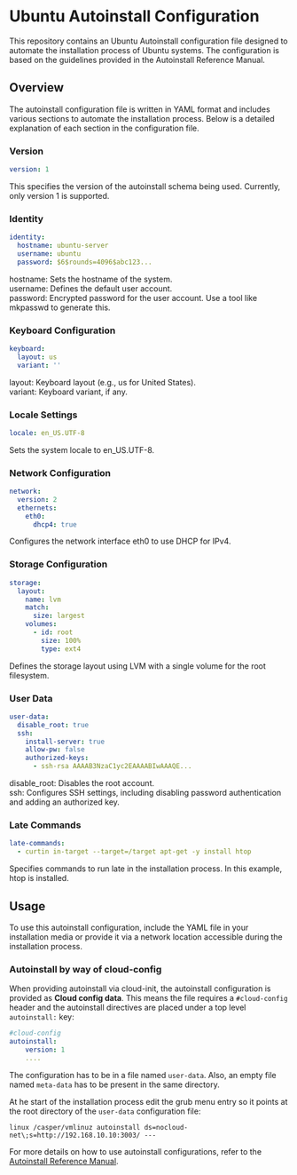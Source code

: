 # Ubuntu Autoinstall Configuration
This repository contains an Ubuntu Autoinstall configuration file designed to automate the installation process of Ubuntu systems. The configuration is based on the guidelines provided in the Autoinstall Reference Manual.

## Overview
The autoinstall configuration file is written in YAML format and includes various sections to automate the installation process. Below is a detailed explanation of each section in the configuration file.

### Version
```yaml
version: 1
```

This specifies the version of the autoinstall schema being used. Currently, only version 1 is supported.

### Identity
```yaml
identity:
  hostname: ubuntu-server
  username: ubuntu
  password: $6$rounds=4096$abc123...
```

hostname: Sets the hostname of the system.\
username: Defines the default user account.\
password: Encrypted password for the user account. Use a tool like mkpasswd to generate this.

### Keyboard Configuration

```yaml
keyboard:
  layout: us
  variant: ''
```

layout: Keyboard layout (e.g., us for United States).\
variant: Keyboard variant, if any.

### Locale Settings
```yaml
locale: en_US.UTF-8
```

Sets the system locale to en_US.UTF-8.

### Network Configuration
```yaml
network:
  version: 2
  ethernets:
    eth0:
      dhcp4: true
```

Configures the network interface eth0 to use DHCP for IPv4.

### Storage Configuration
```yaml
storage:
  layout:
    name: lvm
    match:
      size: largest
    volumes:
      - id: root
        size: 100%
        type: ext4
```

Defines the storage layout using LVM with a single volume for the root filesystem.

### User Data
```yaml
user-data:
  disable_root: true
  ssh:
    install-server: true
    allow-pw: false
    authorized-keys:
      - ssh-rsa AAAAB3NzaC1yc2EAAAABIwAAAQE...
```

disable_root: Disables the root account.\
ssh: Configures SSH settings, including disabling password authentication and adding an authorized key.

### Late Commands
```yaml
late-commands:
  - curtin in-target --target=/target apt-get -y install htop
```

Specifies commands to run late in the installation process. In this example, htop is installed.

## Usage
To use this autoinstall configuration, include the YAML file in your installation media or provide it via a network location accessible during the installation process.

### Autoinstall by way of cloud-config

When providing autoinstall via cloud-init, the autoinstall configuration is provided as **Cloud config data**. This means the file requires a `#cloud-config` header and the autoinstall directives are placed under a top level `autoinstall:` key:

```yaml
#cloud-config
autoinstall:
    version: 1
    ....
```

The configuration has to be in a file named `user-data`. Also, an empty file named `meta-data`  has to be present in the same directory.

At he start of the installation process edit the grub menu entry so it points at the root directory of the `user-data` configuration file:

```
linux /casper/vmlinuz autoinstall ds=nocloud-net\;s=http://192.168.10.10:3003/ ---
```



For more details on how to use autoinstall configurations, refer to the [Autoinstall Reference Manual](https://canonical-subiquity.readthedocs-hosted.com/en/latest/reference/autoinstall-reference.html).
